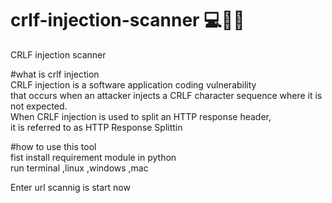 # crlf-injection-scanner 💻👩‍💻
CRLF injection scanner<br />

#what is crlf injection <br />
CRLF injection is a software application coding vulnerability <br />
that occurs when an attacker injects a CRLF character sequence where it is not expected.<br />
When CRLF injection is used to split an HTTP response header,<br />
it is referred to as HTTP Response Splittin<br />

#how to use this tool <br />
fist install requirement module in python<br />
run terminal ,linux ,windows ,mac<br />

Enter url scannig is start now<br />
